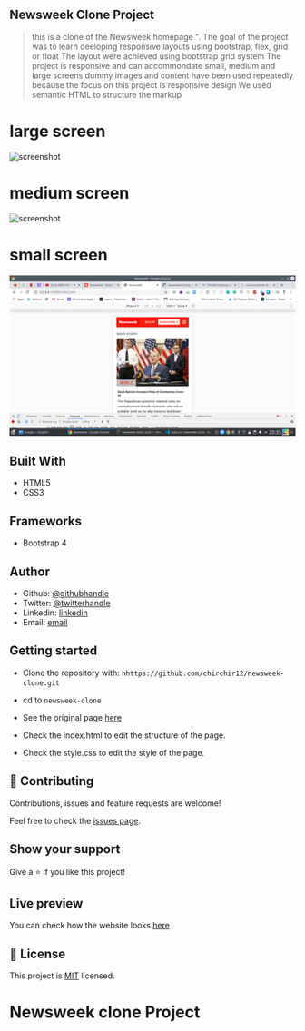 ## Newsweek  Clone Project

> this is a clone of the Newsweek homepage ". 
> The goal of the project was to learn deeloping responsive layouts using bootstrap, flex, grid or float
>The layout were achieved using bootstrap grid system
> The project is responsive and can accommondate small, medium and large screens
> dummy images and content have been used repeatedly because the focus on this project is responsive design
> We used semantic HTML to structure the markup 
# large screen 
![screenshot](images/screenshots/fulldcreen.png)

# medium screen 
![screenshot](images/screenshots/medium-screen.png)

# small screen 
![screenshot](images/screenshots/small-screen.png)

## Built With

- HTML5
- CSS3

## Frameworks
- Bootstrap 4

## Author

- Github: [@githubhandle](https://github.com/chirchir12 )
- Twitter: [@twitterhandle](https://twitter.com/shadochir )
- Linkedin: [linkedin](https://www.linkedin.com/in/emmanuel-chirchir/ )
- Email: [email](chirchir7370@gmail.com)


## Getting started

- Clone the repository with:
    ``` hhttps://github.com/chirchir12/newsweek-clone.git  ```
- cd to ```newsweek-clone```

- See the original page [here](https://www.newsweek.com/)

- Check the index.html to edit the structure of the page.

- Check the style.css to edit the style of the page.

## 🤝 Contributing

Contributions, issues and feature requests are welcome!

Feel free to check the [issues page](issues/).

## Show your support

Give a ⭐️ if you like this project!

## Live preview

You can check how the website looks [here](https://rawcdn.githack.com/chirchir12/newsweek-clone/d11e6fe0e87c7f325e75f2c18b6966e9cde887a5/index.html)
## 📝 License

This project is [MIT](lic.url) licensed.
# Newsweek clone Project